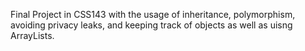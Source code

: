 Final Project in CSS143 with the usage of inheritance, polymorphism, avoiding privacy leaks, and keeping track of objects as well as uisng ArrayLists.
